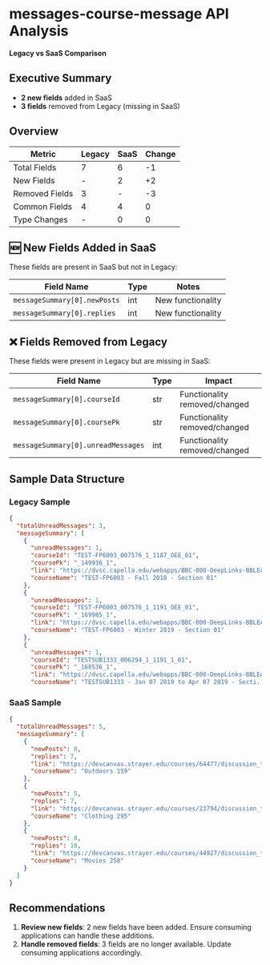 # messages-course-message API Analysis
**Legacy vs SaaS Comparison**

## Executive Summary

- **2 new fields** added in SaaS
- **3 fields** removed from Legacy (missing in SaaS)

## Overview
| Metric | Legacy | SaaS | Change |
|--------|--------|------|--------|
| Total Fields | 7 | 6 | -1 |
| New Fields | - | 2 | +2 |
| Removed Fields | 3 | - | -3 |
| Common Fields | 4 | 4 | 0 |
| Type Changes | - | 0 | 0 |

## 🆕 New Fields Added in SaaS
These fields are present in SaaS but not in Legacy:

| Field Name | Type | Notes |
|------------|------|-------|
| `messageSummary[0].newPosts` | int | New functionality |
| `messageSummary[0].replies` | int | New functionality |

## ❌ Fields Removed from Legacy
These fields were present in Legacy but are missing in SaaS:

| Field Name | Type | Impact |
|------------|------|--------|
| `messageSummary[0].courseId` | str | Functionality removed/changed |
| `messageSummary[0].coursePk` | str | Functionality removed/changed |
| `messageSummary[0].unreadMessages` | int | Functionality removed/changed |

## Sample Data Structure

### Legacy Sample
```json
{
  "totalUnreadMessages": 3,
  "messageSummary": [
    {
      "unreadMessages": 1,
      "courseId": "TEST-FP6003_007576_1_1187_OEE_01",
      "coursePk": "_149936_1",
      "link": "https://dvsc.capella.edu/webapps/BBC-000-DeepLinks-BBLEARN/deeplink?landingpage=coursemessage&course_id=_149936_1",
      "courseName": "TEST-FP6003 - Fall 2018 - Section 01"
    },
    {
      "unreadMessages": 1,
      "courseId": "TEST-FP6003_007576_1_1191_OEE_01",
      "coursePk": "_169985_1",
      "link": "https://dvsc.capella.edu/webapps/BBC-000-DeepLinks-BBLEARN/deeplink?landingpage=coursemessage&course_id=_169985_1",
      "courseName": "TEST-FP6003 - Winter 2019 - Section 01"
    },
    {
      "unreadMessages": 1,
      "courseId": "TESTSUB1333_006294_1_1191_1_01",
      "coursePk": "_168536_1",
      "link": "https://dvsc.capella.edu/webapps/BBC-000-DeepLinks-BBLEARN/deeplink?landingpage=coursemessage&course_id=_168536_1",
      "courseName": "TESTSUB1333 - Jan 07 2019 to Apr 07 2019 - Secti...
```

### SaaS Sample
```json
{
  "totalUnreadMessages": 5,
  "messageSummary": [
    {
      "newPosts": 0,
      "replies": 7,
      "link": "https://devcanvas.strayer.edu/courses/64477/discussion_topics/79357",
      "courseName": "Outdoors 159"
    },
    {
      "newPosts": 5,
      "replies": 7,
      "link": "https://devcanvas.strayer.edu/courses/23794/discussion_topics/29288",
      "courseName": "Clothing 295"
    },
    {
      "newPosts": 0,
      "replies": 10,
      "link": "https://devcanvas.strayer.edu/courses/44927/discussion_topics/94176",
      "courseName": "Movies 258"
    }
  ]
}
```

## Recommendations

1. **Review new fields**: 2 new fields have been added. Ensure consuming applications can handle these additions.
2. **Handle removed fields**: 3 fields are no longer available. Update consuming applications accordingly.
